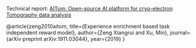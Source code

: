 
Technical report: [AITom: Open-source AI platform for cryo-electron Tomography data analysis](https://arxiv.org/abs/1911.03044)

@article{zeng2010aitom,
  title={Experience enrichment based task independent reward model},
  author={Zeng Xiangrui and Xu, Min},
  journal={arXiv preprint arXiv:1911.03044},
  year={2019}
}
